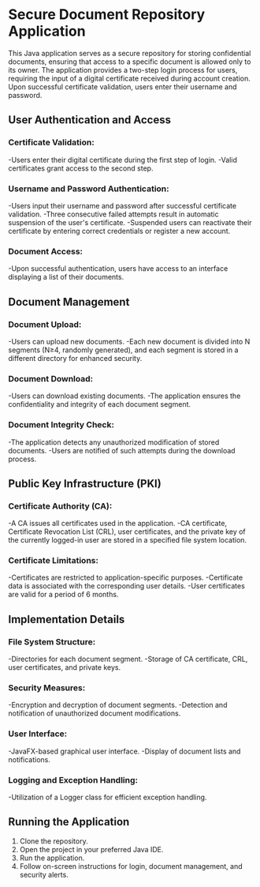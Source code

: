 # Secure Document Repository Application

This Java application serves as a secure repository for storing confidential documents, ensuring that access to a specific document is allowed only to its owner. The application provides a two-step login process for users, requiring the input of a digital certificate received during account creation. Upon successful certificate validation, users enter their username and password.

## User Authentication and Access

### Certificate Validation:

  -Users enter their digital certificate during the first step of login.
  -Valid certificates grant access to the second step.
  
### Username and Password Authentication:

  -Users input their username and password after successful certificate validation.
  -Three consecutive failed attempts result in automatic suspension of the user's certificate.
  -Suspended users can reactivate their certificate by entering correct credentials or register a new account.

### Document Access:

  -Upon successful authentication, users have access to an interface displaying a list of their documents.

## Document Management

### Document Upload:

  -Users can upload new documents.
  -Each new document is divided into N segments (N≥4, randomly generated), and each segment is stored in a different directory for enhanced security.

### Document Download:

  -Users can download existing documents.
  -The application ensures the confidentiality and integrity of each document segment.

### Document Integrity Check:

  -The application detects any unauthorized modification of stored documents.
  -Users are notified of such attempts during the download process.
  
## Public Key Infrastructure (PKI)

### Certificate Authority (CA):

  -A CA issues all certificates used in the application.
  -CA certificate, Certificate Revocation List (CRL), user certificates, and the private key of the currently logged-in user are stored in a specified file system location.

### Certificate Limitations:

  -Certificates are restricted to application-specific purposes.
  -Certificate data is associated with the corresponding user details.
  -User certificates are valid for a period of 6 months.

## Implementation Details

### File System Structure:

  -Directories for each document segment.
  -Storage of CA certificate, CRL, user certificates, and private keys.

### Security Measures:

  -Encryption and decryption of document segments.
  -Detection and notification of unauthorized document modifications.

### User Interface:

  -JavaFX-based graphical user interface.
  -Display of document lists and notifications.

### Logging and Exception Handling:

  -Utilization of a Logger class for efficient exception handling.

## Running the Application

  1. Clone the repository.
  2. Open the project in your preferred Java IDE.
  3. Run the application.
  4. Follow on-screen instructions for login, document management, and security alerts.
